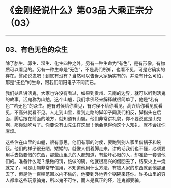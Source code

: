 # 《金刚经说什么》第03品 大乘正宗分（03）

------

## 03、有色无色的众生

除了胎生、卵生、湿生、化生四种之外，另有一种生命为“有色”，是有形像，有物质可以看见的。另有一种生命是“无色”，不是我们所知，也看不见，可是它确实的存在。譬如说鬼吧！到底有没有？当然可以告诉大家确实有的，并没有什么可怕，那是“无色”的生命，跟我们阴阳电子不同而已。

我们姑且讲活鬼，大家也许没有看过，如果到贵州、云南的边界，就可以听到活鬼的故事。活鬼称为山魈，这个山魈，我们拿佛经来解释就很简单了，他是“若有色”“若无色”的众生。他有时侯给你看见，有时侯不给你看见，高兴给你看见就看见，不高兴就看不见。人走到山里，看到走路的脚印子同我们相反，脚指头在后面，脚后跟在前面的地方，就知道有山魈。他们非常讲礼貌，你不要说这是山鬼啊，那你就吃亏了。你要说有山先生在这里！他会觉得你这个人知礼，就不会找你麻烦。

这些住在山里的山魈，很有意思，他们有事的时侯，要跑到别人家里借锅子和碗筷。他们的样子很丑陋，矮矮的，就像人倒着脚走来。讲的话我们也不懂，必须要用手去指要借的东西，那些山里头的人都知道，有些坏心眼的人，却准备一套骗他们的。准备什么呢？纸做的锅，纸做的碗，他就很高兴的借回去了，结果火上一烧就完了。可是山魈非常守信用，不知道他用什么方法，有钱人家的东西就到他那里去了，但是他一百哩范围以内不偷的，他要到外地弄个锅碗来还你。许多山里的穷人都拿这些玩意骗鬼，所以鬼不可怕，而人是真正的坏，连鬼都要骗。

